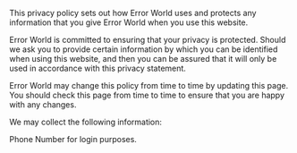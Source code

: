 This privacy policy sets out how Error World uses and protects any information that you give Error World when you use this website.

Error World is committed to ensuring that your privacy is protected. Should we ask you to provide certain information by which you can be identified when using this website, and then you can be assured that it will only be used in accordance with this privacy statement.

Error World may change this policy from time to time by updating this page. You should check this page from time to time to ensure that you are happy with any changes.

We may collect the following information:

Phone Number for login purposes.
